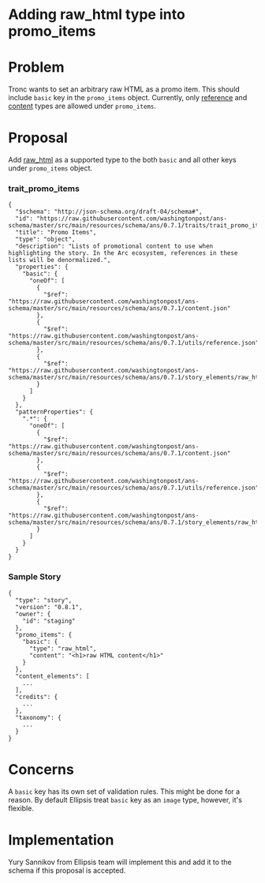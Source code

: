 # Adding raw_html type into promo_items

# Problem

Tronc wants to set an arbitrary raw HTML as a promo item. This should include `basic` key in the `promo_items` object. Currently, only [reference](https://github.com/washingtonpost/ans-schema/blob/master/src/main/resources/schema/ans/0.7.1/utils/reference.json) and [content](https://github.com/washingtonpost/ans-schema/blob/master/src/main/resources/schema/ans/0.7.1/content.json) types are allowed under `promo_items`.

# Proposal

Add [raw_html](https://github.com/washingtonpost/ans-schema/blob/master/src/main/resources/schema/ans/0.7.1/story_elements/raw_html.json) as a supported type to the both `basic` and all other keys under `promo_items` object.

### trait_promo_items

```
{
  "$schema": "http://json-schema.org/draft-04/schema#",
  "id": "https://raw.githubusercontent.com/washingtonpost/ans-schema/master/src/main/resources/schema/ans/0.7.1/traits/trait_promo_items.json",
  "title": "Promo Items",
  "type": "object",
  "description": "Lists of promotional content to use when highlighting the story. In the Arc ecosystem, references in these lists will be denormalized.",
  "properties": {
    "basic": {
      "oneOf": [
        {
          "$ref": "https://raw.githubusercontent.com/washingtonpost/ans-schema/master/src/main/resources/schema/ans/0.7.1/content.json"
        },
        {
          "$ref": "https://raw.githubusercontent.com/washingtonpost/ans-schema/master/src/main/resources/schema/ans/0.7.1/utils/reference.json"
        },
        {
          "$ref": "https://raw.githubusercontent.com/washingtonpost/ans-schema/master/src/main/resources/schema/ans/0.7.1/story_elements/raw_html.json"
        }
      ]
    }
  },
  "patternProperties": {
    ".*": {
      "oneOf": [
        {
          "$ref": "https://raw.githubusercontent.com/washingtonpost/ans-schema/master/src/main/resources/schema/ans/0.7.1/content.json"
        },
        {
          "$ref": "https://raw.githubusercontent.com/washingtonpost/ans-schema/master/src/main/resources/schema/ans/0.7.1/utils/reference.json"
        },
        {
          "$ref": "https://raw.githubusercontent.com/washingtonpost/ans-schema/master/src/main/resources/schema/ans/0.7.1/story_elements/raw_html.json"
        }
      ]
    }
  }
}
```

### Sample Story
```
{
  "type": "story",
  "version": "0.8.1",
  "owner": {
    "id": "staging"
  },
  "promo_items": {
    "basic": {
      "type": "raw_html",
      "content": "<h1>raw HTML content</h1>"
    }
  },
  "content_elements": [
    ...
  ],
  "credits": {
    ...
  },
  "taxonomy": {
    ...
  }
}
```


# Concerns

A `basic` key has its own set of validation rules. This might be done for a reason. By default Ellipsis treat `basic` key as an `image` type, however, it's flexible.

# Implementation

Yury Sannikov from Ellipsis team will implement this and add it to the schema if this proposal is accepted.